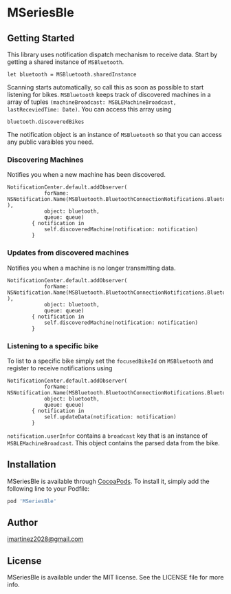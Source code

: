 # MSeriesBle

## Getting Started
This library uses notification dispatch mechanism to receive data.  Start by getting a shared instance of `MSBluetooth`. 

``` 
let bluetooth = MSBluetooth.sharedInstance
```

Scanning starts automatically, so call this as soon as possible to start listening for bikes.  `MSBluetooth` keeps track of discovered machines in a array of tuples `(machineBroadcast: MSBLEMachineBroadcast, lastReceviedTime: Date)`.  You can access this array using 
```
bluetooth.discoveredBikes
```

The notification object is an instance of `MSBluetooth` so that you can access any public varaibles you need.

### Discovering Machines
Notifies you when a new machine has been discovered.
```
NotificationCenter.default.addObserver(
            forName: NSNotification.Name(MSBluetooth.BluetoothConnectionNotifications.BluetoothConnectionDidDiscoverMachine ),
            object: bluetooth,
            queue: queue)
        { notification in
            self.discoveredMachine(notification: notification)
        }
```

### Updates from discovered machines
Notifies you when a machine is no longer transmitting data.
```
NotificationCenter.default.addObserver(
            forName: NSNotification.Name(MSBluetooth.BluetoothConnectionNotifications.BluetoothConnectionUpdateDiscoveredMachines ),
            object: bluetooth,
            queue: queue)
        { notification in
            self.discoveredMachine(notification: notification)
        }
```

### Listening to a specific bike
To list to a specific bike simply set the `focusedBikeId` on `MSBluetooth` and register to receive notifications using
```
NotificationCenter.default.addObserver(
            forName: NSNotification.Name(MSBluetooth.BluetoothConnectionNotifications.BluetoothConnectionDidReceiveMachineBroadcast),
            object: bluetooth,
            queue: queue)
        { notification in
            self.updateData(notification: notification)
        }
```

`notification.userInfor` contains a `broadcast` key that is an instance of `MSBLEMachineBroadcast`.  This object contains the parsed data from the bike.

## Installation

MSeriesBle is available through [CocoaPods](http://cocoapods.org). To install
it, simply add the following line to your Podfile:

```ruby
pod 'MSeriesBle'
```

## Author

imartinez2028@gmail.com

## License

MSeriesBle is available under the MIT license. See the LICENSE file for more info.
